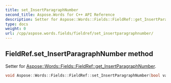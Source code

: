 ```yaml
---
title: set_InsertParagraphNumber
second_title: Aspose.Words for C++ API Reference
description: Setter for Aspose::Words::Fields::FieldRef::get_InsertParagraphNumber. 
type: docs
weight: 0
url: /cpp/aspose.words.fields/fieldref/set_insertparagraphnumber/
---
```

## FieldRef.set_InsertParagraphNumber method


Setter for [Aspose::Words::Fields::FieldRef::get_InsertParagraphNumber](./get_insertparagraphnumber/).

```cpp
void Aspose::Words::Fields::FieldRef::set_InsertParagraphNumber(bool value)
```

